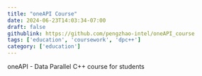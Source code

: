 ```yaml
---
title: "oneAPI Course"
date: 2024-06-23T14:03:34-07:00
draft: false
githublink: https://github.com/pengzhao-intel/oneAPI_course
tags: ['education', 'coursework', 'dpc++']
category: ['education']
---
```


oneAPI - Data Parallel C++ course for students
